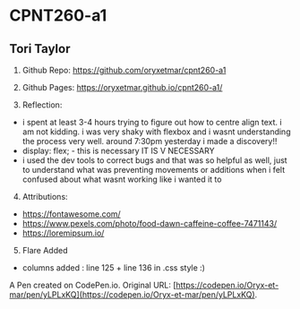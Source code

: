 # CPNT260-a1
## Tori Taylor

1. Github Repo:
https://github.com/oryxetmar/cpnt260-a1

2. Github Pages:
https://oryxetmar.github.io/cpnt260-a1/

3. Reflection:
- i spent at least 3-4 hours trying to figure out how to centre align text. i am not kidding. i was very shaky with flexbox and i wasnt understanding the process very well. around 7:30pm yesterday i made a discovery!! 
- display: flex;  - this is necessary IT IS V NECESSARY
- i used the dev tools to correct bugs and that was so helpful as well, just to understand what was preventing movements or additions when i felt confused about what wasnt working like i wanted it to

4. Attributions:
- https://fontawesome.com/
- https://www.pexels.com/photo/food-dawn-caffeine-coffee-7471143/
- https://loremipsum.io/

5. Flare Added
- columns added : line 125 + line 136 in .css style :)

A Pen created on CodePen.io. Original URL: [https://codepen.io/Oryx-et-mar/pen/yLPLxKQ](https://codepen.io/Oryx-et-mar/pen/yLPLxKQ).


